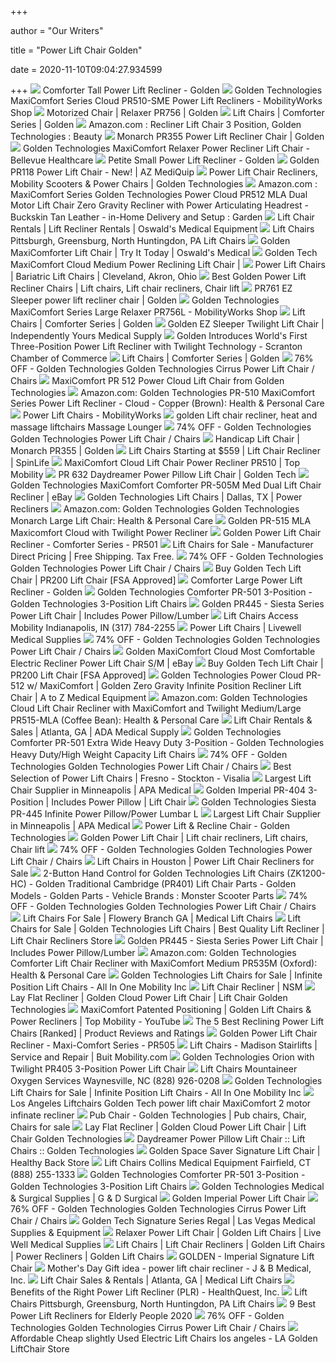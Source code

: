 +++
        
author = "Our Writers"
        
title = "Power Lift Chair Golden"
        
date = 2020-11-10T09:04:27.934599
        
+++
[ ![](https://www.goldentech.com/wp-content/uploads/2020/02/PR535T-Maxicomforter-Tall-Power-Lift-Chair-768x574.jpg)](https://www.goldentech.com/wp-content/uploads/2020/02/PR535T-Maxicomforter-Tall-Power-Lift-Chair-768x574.jpg) Comforter Tall Power Lift Recliner - Golden
[ ![](https://shop.mobilityworks.com/wp-content/uploads/2017/12/Hazelnut2-1.jpg)](https://shop.mobilityworks.com/wp-content/uploads/2017/12/Hazelnut2-1.jpg) Golden Technologies MaxiComfort Series Cloud PR510-SME Power Lift Recliners  - MobilityWorks Shop
[ ![](https://www.goldentech.com/wp-content/uploads/2016/09/relaxerfeat-768x576.jpg)](https://www.goldentech.com/wp-content/uploads/2016/09/relaxerfeat-768x576.jpg) Motorized Chair | Relaxer PR756 | Golden
[ ![](https://www.goldentech.com/wp-content/uploads/2016/09/comforterfeat.jpg)](https://www.goldentech.com/wp-content/uploads/2016/09/comforterfeat.jpg) Lift Chairs | Comforter Series | Golden
[ ![](https://images-na.ssl-images-amazon.com/images/I/51x2a7edAzL.jpg)](https://images-na.ssl-images-amazon.com/images/I/51x2a7edAzL.jpg) Amazon.com : Recliner Lift Chair 3 Position, Golden Technologies : Beauty
[ ![](https://www.goldentech.com/wp-content/uploads/2020/09/Golden-PR355-Power-Lift-Recliner-in-Elk-Imagine-Fabric-768x576.png)](https://www.goldentech.com/wp-content/uploads/2020/09/Golden-PR355-Power-Lift-Recliner-in-Elk-Imagine-Fabric-768x576.png) Monarch PR355 Power Lift Recliner Chair | Golden
[ ![](https://bellevuehealthcare.com/wp-content/uploads/relaxer3.jpg)](https://bellevuehealthcare.com/wp-content/uploads/relaxer3.jpg) Golden Technologies MaxiComfort Relaxer Power Recliner Lift Chair -  Bellevue Healthcare
[ ![](https://www.goldentech.com/wp-content/uploads/2020/02/PR535-PSA-Maxicomforter-Small-Recliner-in-Sandstorm-768x549.jpg)](https://www.goldentech.com/wp-content/uploads/2020/02/PR535-PSA-Maxicomforter-Small-Recliner-in-Sandstorm-768x549.jpg) Petite Small Power Lift Recliner - Golden
[ ![](https://azmediquip.com/wp-content/uploads/2020/07/rrrvmy05xq2nkesokkim.jpg)](https://azmediquip.com/wp-content/uploads/2020/07/rrrvmy05xq2nkesokkim.jpg) Golden PR118 Power Lift Chair - New! | AZ MediQuip
[ ![](https://www.goldentech.com/wp-content/uploads/2020/09/Golden-PR535-Comforter-Power-Lift-Recliner-in-Anchor_sm-2.jpg)](https://www.goldentech.com/wp-content/uploads/2020/09/Golden-PR535-Comforter-Power-Lift-Recliner-in-Anchor_sm-2.jpg) Power Lift Chair Recliners, Mobility Scooters & Power Chairs | Golden  Technologies
[ ![](https://m.media-amazon.com/images/I/41-DN9ndrfL._AC_SS350_.jpg)](https://m.media-amazon.com/images/I/41-DN9ndrfL._AC_SS350_.jpg) Amazon.com : MaxiComfort Series Golden Technologies Power Cloud PR512 MLA  Dual Motor Lift Chair Zero Gravity Recliner with Power Articulating  Headrest - Buckskin Tan Leather - in-Home Delivery and Setup : Garden
[ ![](https://oswaldspharmacy.com/wp-content/uploads/2016/01/Golden-Monarch-vinyl-1-904x1024@2x.jpg)](https://oswaldspharmacy.com/wp-content/uploads/2016/01/Golden-Monarch-vinyl-1-904x1024@2x.jpg) Lift Chair Rentals | Lift Recliner Rentals | Oswald's Medical Equipment
[ ![](https://ponsishoesinc.com/wp-content/uploads/2018/08/lift-chairs-3-2.jpg)](https://ponsishoesinc.com/wp-content/uploads/2018/08/lift-chairs-3-2.jpg) Lift Chairs Pittsburgh, Greensburg, North Huntingdon, PA Lift Chairs
[ ![](https://oswaldspharmacy.com/wp-content/uploads/2015/06/golden-maxicom.jpg)](https://oswaldspharmacy.com/wp-content/uploads/2015/06/golden-maxicom.jpg) Golden MaxiComforter Lift Chair | Try It Today | Oswald's Medical
[ ![](https://cdns.webareacontrol.com/prodimages/1000-X-1000/2/r/21020161258Golden-Tech-MaxiComfort-Cloud-Medium-Power-Reclining-Lift-Chair-L.png)](https://cdns.webareacontrol.com/prodimages/1000-X-1000/2/r/21020161258Golden-Tech-MaxiComfort-Cloud-Medium-Power-Reclining-Lift-Chair-L.png) Golden Tech MaxiComfort Cloud Medium Power Reclining Lift Chair |
[ ![](http://pacemedicalsupply.com/wp-content/uploads/2016/02/golden-lift-chairs1-400x400.jpg)](http://pacemedicalsupply.com/wp-content/uploads/2016/02/golden-lift-chairs1-400x400.jpg) Power Lift Chairs | Bariatric Lift Chairs | Cleveland, Akron, Ohio
[ ![](https://i.pinimg.com/originals/49/90/70/499070ed0b1ca8977748faaf2ddfc3e5.jpg)](https://i.pinimg.com/originals/49/90/70/499070ed0b1ca8977748faaf2ddfc3e5.jpg) Best Golden Power Lift Recliner Chairs | Lift chairs, Lift chair recliners, Chair  lift
[ ![](https://www.goldentech.com/wp-content/uploads/2020/01/PR761-Lifted-Bourbon_web-768x576.jpg)](https://www.goldentech.com/wp-content/uploads/2020/01/PR761-Lifted-Bourbon_web-768x576.jpg) PR761 EZ Sleeper power lift recliner chair | Golden
[ ![](https://shop.mobilityworks.com/wp-content/uploads/2017/12/Copper2-1.jpg)](https://shop.mobilityworks.com/wp-content/uploads/2017/12/Copper2-1.jpg) Golden Technologies MaxiComfort Series Large Relaxer PR756L - MobilityWorks  Shop
[ ![](https://www.goldentech.com/wp-content/uploads/2019/09/PR501-M26-Comforter_Pearl.png)](https://www.goldentech.com/wp-content/uploads/2019/09/PR501-M26-Comforter_Pearl.png) Lift Chairs | Comforter Series | Golden
[ ![](https://independentlyyours.org/wp-content/uploads/2020/02/golden-ez-sleeper-twilight-lift-chair-power-lumbar-and-headrest-brisa-leather-colorado.jpg)](https://independentlyyours.org/wp-content/uploads/2020/02/golden-ez-sleeper-twilight-lift-chair-power-lumbar-and-headrest-brisa-leather-colorado.jpg) Golden EZ Sleeper Twilight Lift Chair | Independently Yours Medical Supply
[ ![](http://www.scrantonchamber.com/wp-content/uploads/2019/02/Capture-1-262x300.png)](http://www.scrantonchamber.com/wp-content/uploads/2019/02/Capture-1-262x300.png) Golden Introduces World's First Three-Position Power Lift Recliner with  Twilight Technology - Scranton Chamber of Commerce
[ ![](https://www.goldentech.com/wp-content/uploads/2019/09/PR501-JPT-Comforter_Admiralweb.png)](https://www.goldentech.com/wp-content/uploads/2019/09/PR501-JPT-Comforter_Admiralweb.png) Lift Chairs | Comforter Series | Golden
[ ![](https://images.kaiyo.com/108547/shop/chairs/recliners/shop-golden-technologies-cirrus-power-lift-chair.jpeg)](https://images.kaiyo.com/108547/shop/chairs/recliners/shop-golden-technologies-cirrus-power-lift-chair.jpeg) 76% OFF - Golden Technologies Golden Technologies Cirrus Power Lift Chair /  Chairs
[ ![](https://www.thebackstore.com/pub/media/catalog/product/cache/207e23213cf636ccdef205098cf3c8a3/p/o/power-cloud-layingdown-1-768x432.jpg)](https://www.thebackstore.com/pub/media/catalog/product/cache/207e23213cf636ccdef205098cf3c8a3/p/o/power-cloud-layingdown-1-768x432.jpg) MaxiComfort PR 512 Power Cloud Lift Chair from Golden Technologies
[ ![](https://m.media-amazon.com/images/I/41EuAC2j0zL._AC_SS350_.jpg)](https://m.media-amazon.com/images/I/41EuAC2j0zL._AC_SS350_.jpg) Amazon.com: Golden Technologies PR-510 MaxiComfort Series Power Lift  Recliner - Cloud - Copper (Brown): Health & Personal Care
[ ![](https://316xavyzpk7494f8p6dpp5n5-wpengine.netdna-ssl.com/wp-content/uploads/lift-chairs-banner.jpg)](https://316xavyzpk7494f8p6dpp5n5-wpengine.netdna-ssl.com/wp-content/uploads/lift-chairs-banner.jpg) Power Lift Chairs - MobilityWorks
[ ![](http://latexpedic.com/comforter.jpg)](http://latexpedic.com/comforter.jpg) golden Lift chair recliner, heat and massage liftchairs Massage Lounger
[ ![](https://images.kaiyo.com/127141/golden-technologies/chairs/recliners/sell-golden-technologies-power-lift-chair.jpeg)](https://images.kaiyo.com/127141/golden-technologies/chairs/recliners/sell-golden-technologies-power-lift-chair.jpeg) 74% OFF - Golden Technologies Golden Technologies Power Lift Chair / Chairs
[ ![](https://www.goldentech.com/wp-content/uploads/2020/09/Golden-PR355-Power-Lift-Recliner-in-Antler-Imagine-Fabric-Seated-768x576.png)](https://www.goldentech.com/wp-content/uploads/2020/09/Golden-PR355-Power-Lift-Recliner-in-Antler-Imagine-Fabric-Seated-768x576.png) Handicap Lift Chair | Monarch PR355 | Golden
[ ![](https://www.spinlife.com/images/productCategories/943_Large.png)](https://www.spinlife.com/images/productCategories/943_Large.png) Lift Chairs Starting at $559 | Lift Chair Recliner | SpinLife
[ ![](https://f4n3m9b2.stackpathcdn.com/media/catalog/product/cache/1/image/85e4522595efc69f496374d01ef2bf13/m/a/maxicomfort_cloud_lift_chair_power_recliner_pr510_golden_lift_chairs_17.jpg)](https://f4n3m9b2.stackpathcdn.com/media/catalog/product/cache/1/image/85e4522595efc69f496374d01ef2bf13/m/a/maxicomfort_cloud_lift_chair_power_recliner_pr510_golden_lift_chairs_17.jpg) MaxiComfort Cloud Lift Chair Power Recliner PR510 | Top Mobility
[ ![](https://cdn11.bigcommerce.com/s-c9uiugh/products/1519/images/4893/PR632-UCB-CoffeeBean-SITTING-768x432__20905.1516202169.500.659.jpg?c=2)](https://cdn11.bigcommerce.com/s-c9uiugh/products/1519/images/4893/PR632-UCB-CoffeeBean-SITTING-768x432__20905.1516202169.500.659.jpg?c=2) PR 632 Daydreamer Power Pillow Lift Chair | Golden Tech
[ ![](https://i.ebayimg.com/images/g/hAcAAOSwT6JZ3IAC/s-l300.jpg)](https://i.ebayimg.com/images/g/hAcAAOSwT6JZ3IAC/s-l300.jpg) Golden Technologies MaxiComfort Comforter PR-505M Med Dual Lift Chair  Recliner | eBay
[ ![](https://ari-cms.com/Content/Site/26894/images/Golden%20Technologies%20maxi%20comfort%20C.png)](https://ari-cms.com/Content/Site/26894/images/Golden%20Technologies%20maxi%20comfort%20C.png) Golden Technologies Lift Chairs | Dallas, TX | Power Recliners
[ ![](https://images-na.ssl-images-amazon.com/images/I/61Xyz5AI-1L._AC_SL1500_.jpg)](https://images-na.ssl-images-amazon.com/images/I/61Xyz5AI-1L._AC_SL1500_.jpg) Amazon.com: Golden Technologies Golden Technologies Monarch Large Lift Chair:  Health & Personal Care
[ ![](https://americanqualityhealthproducts.com/37503-big_default_2x/golden-pr-515-mla-maxicomfort-cloud-with-twilight-zero-gravity-lift-chair.jpg)](https://americanqualityhealthproducts.com/37503-big_default_2x/golden-pr-515-mla-maxicomfort-cloud-with-twilight-zero-gravity-lift-chair.jpg) Golden PR-515 MLA Maxicomfort Cloud with Twilight Power Recliner
[ ![](https://cdn11.bigcommerce.com/s-20frharu/images/stencil/1280x1280/products/498/1707/golden_construction__80980.1563626088.jpg?c=2?imbypass=on)](https://cdn11.bigcommerce.com/s-20frharu/images/stencil/1280x1280/products/498/1707/golden_construction__80980.1563626088.jpg?c=2?imbypass=on) Golden Power Lift Chair Recliner - Comforter Series - PR501
[ ![](https://www.mobilityscootersdirect.com/pdf/medical-recliner-chairs.jpg)](https://www.mobilityscootersdirect.com/pdf/medical-recliner-chairs.jpg) Lift Chairs for Sale - Manufacturer Direct Pricing | Free Shipping. Tax  Free.
[ ![](https://images.kaiyo.com/127141/golden-technologies/chairs/recliners/second-hand-golden-technologies-power-lift-chair.jpeg)](https://images.kaiyo.com/127141/golden-technologies/chairs/recliners/second-hand-golden-technologies-power-lift-chair.jpeg) 74% OFF - Golden Technologies Golden Technologies Power Lift Chair / Chairs
[ ![](https://cdns.webareacontrol.com/prodimages/1000-X-1000/1/r/191020174849Golden-Tech-Capri-Medium-Two-Position-Lift-Chair-ig-Golden-Tech-Capri-Lift-Chair-Cornflower-IG.png)](https://cdns.webareacontrol.com/prodimages/1000-X-1000/1/r/191020174849Golden-Tech-Capri-Medium-Two-Position-Lift-Chair-ig-Golden-Tech-Capri-Lift-Chair-Cornflower-IG.png) Buy Golden Tech Lift Chair | PR200 Lift Chair [FSA Approved]
[ ![](https://www.goldentech.com/wp-content/uploads/2020/02/PR535L-Maxicomforter-Large-Power-Lift-Chair-768x576.jpg)](https://www.goldentech.com/wp-content/uploads/2020/02/PR535L-Maxicomforter-Large-Power-Lift-Chair-768x576.jpg) Comforter Large Power Lift Recliner - Golden
[ ![](https://www.spinlife.com/images/product/49557.png)](https://www.spinlife.com/images/product/49557.png) Golden Technologies Comforter PR-501 3-Position - Golden Technologies  3-Position Lift Chairs
[ ![](https://cdn3.volusion.com/phrwk.qaxgv/v/vspfiles/photos/PR445-2.jpg?v-cache=1583496794)](https://cdn3.volusion.com/phrwk.qaxgv/v/vspfiles/photos/PR445-2.jpg?v-cache=1583496794) Golden PR445 - Siesta Series Power Lift Chair | Includes Power Pillow/Lumber
[ ![](https://cdnmedia.endeavorsuite.com/images/ThumbGenerator/Thumb.aspx?img=http%3A%2F%2Fcdnmedia.endeavorsuite.com%2Fimages%2Forganizations%2Fd1b09f42-78c1-4c35-82ae-47919ce5222c%2FLIFT+CHAIRS%2Fgolden.jpg&v=1534533159705?v=20200529130552&w=1500)](https://cdnmedia.endeavorsuite.com/images/ThumbGenerator/Thumb.aspx?img=http%3A%2F%2Fcdnmedia.endeavorsuite.com%2Fimages%2Forganizations%2Fd1b09f42-78c1-4c35-82ae-47919ce5222c%2FLIFT+CHAIRS%2Fgolden.jpg&v=1534533159705?v=20200529130552&w=1500) Lift Chairs Access Mobility Indianapolis, IN (317) 784-2255
[ ![](https://www.livewellmedical.com/images/stories/virtuemart/product/maxicomforter2.jpg)](https://www.livewellmedical.com/images/stories/virtuemart/product/maxicomforter2.jpg) Power Lift Chairs | Livewell Medical Supplies
[ ![](https://images.kaiyo.com/127141/golden-technologies/chairs/recliners/golden-technologies-power-lift-chair-second-hand.jpeg)](https://images.kaiyo.com/127141/golden-technologies/chairs/recliners/golden-technologies-power-lift-chair-second-hand.jpeg) 74% OFF - Golden Technologies Golden Technologies Power Lift Chair / Chairs
[ ![](https://i.ebayimg.com/images/g/HtEAAOSwcT5b6Rya/s-l300.jpg)](https://i.ebayimg.com/images/g/HtEAAOSwcT5b6Rya/s-l300.jpg) Golden MaxiComfort Cloud Most Comfortable Electric Recliner Power Lift Chair  S/M | eBay
[ ![](https://cdns.webareacontrol.com/prodimages/1000-X-1000/1/r/191020174825Golden-Tech-Capri-Medium-Two-Position-Lift-Chair-L.png)](https://cdns.webareacontrol.com/prodimages/1000-X-1000/1/r/191020174825Golden-Tech-Capri-Medium-Two-Position-Lift-Chair-L.png) Buy Golden Tech Lift Chair | PR200 Lift Chair [FSA Approved]
[ ![](https://atozwheelchairs.com/pub/media/catalog/product/cache/image/700x700/aa8782b9aeae1bdd77af57f6b829f70c/p/r/pr512-ucb-coffeebean-sitting.jpg)](https://atozwheelchairs.com/pub/media/catalog/product/cache/image/700x700/aa8782b9aeae1bdd77af57f6b829f70c/p/r/pr512-ucb-coffeebean-sitting.jpg) Golden Technologies Power Cloud PR-512 w/ MaxiComfort | Golden Zero Gravity  Infinite Position Recliner Lift Chair | A to Z Medical Equipment
[ ![](https://images-na.ssl-images-amazon.com/images/I/41qxDE5szsL._AC_.jpg)](https://images-na.ssl-images-amazon.com/images/I/41qxDE5szsL._AC_.jpg) Amazon.com: Golden Technologies Cloud Lift Chair Recliner with MaxiComfort  and Twilight Medium/Large PR515-MLA (Coffee Bean): Health & Personal Care
[ ![](https://cdnmedia.endeavorsuite.com/images/organizations/d2563e33-dab4-401a-b6d7-d625a67add5f/Man%20relaxes%20in%20his%20Golden%20technologies%20power%20recliner.jpg?v=1570485395700?v=20191007172820)](https://cdnmedia.endeavorsuite.com/images/organizations/d2563e33-dab4-401a-b6d7-d625a67add5f/Man%20relaxes%20in%20his%20Golden%20technologies%20power%20recliner.jpg?v=1570485395700?v=20191007172820) Lift Chair Rentals & Sales | Atlanta, GA | ADA Medical Supply
[ ![](https://www.spinlife.com/images/product/49581.png)](https://www.spinlife.com/images/product/49581.png) Golden Technologies Comforter PR-501 Extra Wide Heavy Duty 3-Position -  Golden Technologies Heavy Duty/High Weight Capacity Lift Chairs
[ ![](https://images.kaiyo.com/127141/golden-technologies/chairs/recliners/shop-golden-technologies-power-lift-chair.jpeg)](https://images.kaiyo.com/127141/golden-technologies/chairs/recliners/shop-golden-technologies-power-lift-chair.jpeg) 74% OFF - Golden Technologies Golden Technologies Power Lift Chair / Chairs
[ ![](https://www.thebonestore.com/wp-content/uploads/2019/11/Lift-Chair-USA.jpg)](https://www.thebonestore.com/wp-content/uploads/2019/11/Lift-Chair-USA.jpg) Best Selection of Power Lift Chairs | Fresno - Stockton - Visalia
[ ![](https://apamedical.com/wp-content/uploads/2018/12/APA-Medical_LiftChairs-MAXITOPIMAGE.png)](https://apamedical.com/wp-content/uploads/2018/12/APA-Medical_LiftChairs-MAXITOPIMAGE.png) Largest Lift Chair Supplier in Minneapolis | APA Medical
[ ![](https://cdn3.volusion.com/phrwk.qaxgv/v/vspfiles/photos/PR-404-2.png?v-cache=1569480278)](https://cdn3.volusion.com/phrwk.qaxgv/v/vspfiles/photos/PR-404-2.png?v-cache=1569480278) Golden Imperial PR-404 3-Position | Includes Power Pillow | Lift Chair
[ ![](https://www.tampaliftchairshowroom.com/images/products/Golden%20PR-445%20Siesta_medium.jpg)](https://www.tampaliftchairshowroom.com/images/products/Golden%20PR-445%20Siesta_medium.jpg) Golden Technologies Siesta PR-445 Infinite Power Pillow/Power Lumbar L
[ ![](https://apamedical.com/wp-content/uploads/2018/11/APA-Medical_LiftChairs-3.png)](https://apamedical.com/wp-content/uploads/2018/11/APA-Medical_LiftChairs-3.png) Largest Lift Chair Supplier in Minneapolis | APA Medical
[ ![](https://img.yumpu.com/11433704/1/500x640/power-lift-amp-recline-chair-golden-technologies.jpg)](https://img.yumpu.com/11433704/1/500x640/power-lift-amp-recline-chair-golden-technologies.jpg) Power Lift & Recline Chair - Golden Technologies
[ ![](https://i.pinimg.com/originals/8d/9b/64/8d9b644ae4a75ff77c69275c1b93fd7c.jpg)](https://i.pinimg.com/originals/8d/9b/64/8d9b644ae4a75ff77c69275c1b93fd7c.jpg) Golden Power Lift Chair | Lift chair recliners, Lift chairs, Chair lift
[ ![](https://images.kaiyo.com/127141/golden-technologies/chairs/recliners/golden-technologies-power-lift-chair-sale.jpeg)](https://images.kaiyo.com/127141/golden-technologies/chairs/recliners/golden-technologies-power-lift-chair-sale.jpeg) 74% OFF - Golden Technologies Golden Technologies Power Lift Chair / Chairs
[ ![](https://static.wixstatic.com/media/909a7b_2a481cb44e3a4fedb7ff1cc6723910bd~mv2.png/v1/fill/w_640,h_334,al_c,q_85,usm_0.66_1.00_0.01/909a7b_2a481cb44e3a4fedb7ff1cc6723910bd~mv2.webp)](https://static.wixstatic.com/media/909a7b_2a481cb44e3a4fedb7ff1cc6723910bd~mv2.png/v1/fill/w_640,h_334,al_c,q_85,usm_0.66_1.00_0.01/909a7b_2a481cb44e3a4fedb7ff1cc6723910bd~mv2.webp) Lift Chairs in Houston | Power Lift Chair Recliners for Sale
[ ![](https://www.monsterscooterparts.com/media/catalog/product/cache/1/image/9df78eab33525d08d6e5fb8d27136e95/2/-/2-button-hand-control-zk1200hc-goldentech-lift-chairs_2.jpg)](https://www.monsterscooterparts.com/media/catalog/product/cache/1/image/9df78eab33525d08d6e5fb8d27136e95/2/-/2-button-hand-control-zk1200hc-goldentech-lift-chairs_2.jpg) 2-Button Hand Control for Golden Technologies Lift Chairs (ZK1200-HC) -  Golden Traditional Cambridge (PR401) Lift Chair Parts - Golden Models -  Golden Parts - Vehicle Brands : Monster Scooter Parts
[ ![](https://images.kaiyo.com/127141/golden-technologies/chairs/recliners/golden-technologies-power-lift-chair-coupon.jpeg)](https://images.kaiyo.com/127141/golden-technologies/chairs/recliners/golden-technologies-power-lift-chair-coupon.jpeg) 74% OFF - Golden Technologies Golden Technologies Power Lift Chair / Chairs
[ ![](https://ari-cms.com/Content/Site/27390/images/Golden-Power-Lift-Recliners-Scooters-Power-Wheelchairs-for-Memorial-Day.png?v=1472673069151)](https://ari-cms.com/Content/Site/27390/images/Golden-Power-Lift-Recliners-Scooters-Power-Wheelchairs-for-Memorial-Day.png?v=1472673069151) Lift Chairs For Sale | Flowery Branch GA | Medical Lift Chairs
[ ![](http://www.americanmedicalinc.com/uploads/1/1/6/5/116546381/s809891359424567114_p287_i1_w640.jpeg)](http://www.americanmedicalinc.com/uploads/1/1/6/5/116546381/s809891359424567114_p287_i1_w640.jpeg) Lift Chairs for Sale | Golden Technologies Lift Chairs | Best Quality Lift  Recliner | Lift Chair Recliners Store
[ ![](https://cdn3.volusion.com/phrwk.qaxgv/v/vspfiles/photos/PR445-4.png?v-cache=1583496794)](https://cdn3.volusion.com/phrwk.qaxgv/v/vspfiles/photos/PR445-4.png?v-cache=1583496794) Golden PR445 - Siesta Series Power Lift Chair | Includes Power Pillow/Lumber
[ ![](https://images-na.ssl-images-amazon.com/images/I/81BL5rzt8KL._AC_SX425_.jpg)](https://images-na.ssl-images-amazon.com/images/I/81BL5rzt8KL._AC_SX425_.jpg) Amazon.com: Golden Technologies Comforter Lift Chair Recliner with  MaxiComfort Medium PR535M (Oxford): Health & Personal Care
[ ![](https://sep.yimg.com/ay/yhst-47746124477310/golden-technologies-lift-chairs-3.gif)](https://sep.yimg.com/ay/yhst-47746124477310/golden-technologies-lift-chairs-3.gif) Golden Technologies Lift Chairs for Sale | Infinite Position Lift Chairs -  All In One Mobility Inc
[ ![](https://accessnsm.com/content/uploads/2018/01/Comforter-Series-Lift-Chairs-by-Golden.jpg)](https://accessnsm.com/content/uploads/2018/01/Comforter-Series-Lift-Chairs-by-Golden.jpg) Lift Chair Recliner | NSM
[ ![](https://www.americanmedicalinc.com/uploads/1/1/6/5/116546381/s809891359424567114_p44_i6_w2560.jpeg)](https://www.americanmedicalinc.com/uploads/1/1/6/5/116546381/s809891359424567114_p44_i6_w2560.jpeg) Lay Flat Recliner | Golden Cloud Power Lift Chair | Lift Chair Golden  Technologies
[ ![](https://i.ytimg.com/vi/XII9pyGWxK8/maxresdefault.jpg)](https://i.ytimg.com/vi/XII9pyGWxK8/maxresdefault.jpg) MaxiComfort Patented Positioning | Golden Lift Chairs & Power Recliners |  Top Mobility - YouTube
[ ![](https://i.ytimg.com/vi/5J6UtW_Yc_4/maxresdefault.jpg)](https://i.ytimg.com/vi/5J6UtW_Yc_4/maxresdefault.jpg) The 5 Best Reclining Power Lift Chairs [Ranked] | Product Reviews and  Ratings
[ ![](https://cdn11.bigcommerce.com/s-20frharu/images/stencil/1280x1280/products/500/1740/pr505c__63929.1563992143.jpg?c=2?imbypass=on)](https://cdn11.bigcommerce.com/s-20frharu/images/stencil/1280x1280/products/500/1740/pr505c__63929.1563992143.jpg?c=2?imbypass=on) Golden Power Lift Chair Recliner - Maxi-Comfort Series - PR505
[ ![](https://buitmobility.com/wp-content/uploads/2019/03/Golden-Lift-Chair-Brochure-SPRING-2019-1-400x776.png)](https://buitmobility.com/wp-content/uploads/2019/03/Golden-Lift-Chair-Brochure-SPRING-2019-1-400x776.png) Lift Chairs - Madison Stairlifts | Service and Repair | Buit Mobility.com
[ ![](https://www.mobilityscootersofsouthflorida.com/media/catalog/product/cache/1/thumbnail/800x800/d94b6de36618296ddb96e0e1a5d22f9c/g/o/golden-orion_with_twilight-pr405-4_2_1_.jpg)](https://www.mobilityscootersofsouthflorida.com/media/catalog/product/cache/1/thumbnail/800x800/d94b6de36618296ddb96e0e1a5d22f9c/g/o/golden-orion_with_twilight-pr405-4_2_1_.jpg) Golden Technologies Orion with Twilight PR405 3-Position Power Lift Chair
[ ![](https://cdnmedia.endeavorsuite.com/images/organizations/0edb5167-fe2a-480d-9ac6-723b3250dcab/50.jpg?v=1437502728377?v=20200228171542)](https://cdnmedia.endeavorsuite.com/images/organizations/0edb5167-fe2a-480d-9ac6-723b3250dcab/50.jpg?v=1437502728377?v=20200228171542) Lift Chairs Mountaineer Oxygen Services Waynesville, NC (828) 926-0208
[ ![](https://sep.yimg.com/ay/yhst-47746124477310/lift-chairs-3.gif)](https://sep.yimg.com/ay/yhst-47746124477310/lift-chairs-3.gif) Golden Technologies Lift Chairs for Sale | Infinite Position Lift Chairs -  All In One Mobility Inc
[ ![](https://www.aamcare-electropedic.com/Contact-LiftChairs.jpg)](https://www.aamcare-electropedic.com/Contact-LiftChairs.jpg) Los Angeles Liftchairs Golden Tech power lift chair MaxiComfort 2 motor  infinate recliner
[ ![](https://i.pinimg.com/originals/ff/1d/7e/ff1d7e9109d38ec047355d5b06261acc.jpg)](https://i.pinimg.com/originals/ff/1d/7e/ff1d7e9109d38ec047355d5b06261acc.jpg) Pub Chair - Golden Technologies | Pub chairs, Chair, Chairs for sale
[ ![](https://www.americanmedicalinc.com/uploads/1/1/6/5/116546381/s809891359424567114_p44_i2_w768.jpeg)](https://www.americanmedicalinc.com/uploads/1/1/6/5/116546381/s809891359424567114_p44_i2_w768.jpeg) Lay Flat Recliner | Golden Cloud Power Lift Chair | Lift Chair Golden  Technologies
[ ![](http://secure.hmepowerweb.com/Resources/Uploads/ede6f71e-6c0b-4fa6-812c-0033981e093d.jpg)](http://secure.hmepowerweb.com/Resources/Uploads/ede6f71e-6c0b-4fa6-812c-0033981e093d.jpg) Daydreamer Power Pillow Lift Chair :: Lift Chairs :: Golden Technologies
[ ![](https://www.healthyback.com/media/catalog/product/cache/0ad3ecc567a764acfddae8bcbb59814e/p/r/pr931-med-eac-anchor-sitting-768x432.jpg)](https://www.healthyback.com/media/catalog/product/cache/0ad3ecc567a764acfddae8bcbb59814e/p/r/pr931-med-eac-anchor-sitting-768x432.jpg) Golden Space Saver Signature Lift Chair | Healthy Back Store
[ ![](https://cdnmedia.endeavorsuite.com/images/organizations/e4f426e4-d7fe-4123-bf7f-543cf8514aef/liftchairs1.jpg?v=1552364020247?v=20190312000614)](https://cdnmedia.endeavorsuite.com/images/organizations/e4f426e4-d7fe-4123-bf7f-543cf8514aef/liftchairs1.jpg?v=1552364020247?v=20190312000614) Lift Chairs Collins Medical Equipment Fairfield, CT (888) 255-1333
[ ![](https://www.spinlife.com/images/alternate/102399_13_13.jpg)](https://www.spinlife.com/images/alternate/102399_13_13.jpg) Golden Technologies Comforter PR-501 3-Position - Golden Technologies  3-Position Lift Chairs
[ ![](https://www.gdsurgical.com/wp-content/uploads/2017/08/goldenchairs.jpg)](https://www.gdsurgical.com/wp-content/uploads/2017/08/goldenchairs.jpg) Golden Technologies Medical & Surgical Supplies | G & D Surgical
[ ![](https://cdn3.volusion.com/adn2e.fqwe4/v/vspfiles/photos/GoldenTech-Orion-Liftchair-2.jpg?v-cache=1603984160)](https://cdn3.volusion.com/adn2e.fqwe4/v/vspfiles/photos/GoldenTech-Orion-Liftchair-2.jpg?v-cache=1603984160) Golden Imperial Power Lift Chair
[ ![](https://images.kaiyo.com/108547/shop/chairs/recliners/golden-technologies-cirrus-power-lift-chair-nyc.jpeg)](https://images.kaiyo.com/108547/shop/chairs/recliners/golden-technologies-cirrus-power-lift-chair-nyc.jpeg) 76% OFF - Golden Technologies Golden Technologies Cirrus Power Lift Chair /  Chairs
[ ![](http://www.medmo.net/wp-content/uploads/2018/01/regalalt2-768x576.jpg)](http://www.medmo.net/wp-content/uploads/2018/01/regalalt2-768x576.jpg) Golden Tech Signature Series Regal | Las Vegas Medical Supplies & Equipment
[ ![](https://www.livewellmedical.com/images/stories/virtuemart/product/relaxer1.jpg)](https://www.livewellmedical.com/images/stories/virtuemart/product/relaxer1.jpg) Relaxer Power Lift Chair | Golden Lift Chairs | Live Well Medical Supplies
[ ![](https://image.rehabmart.com/include-mt/img-resize.asp?path=/imagesfromrd/lift_chair_black_leathersoft.jpg&newwidth=210&quality=80)](https://image.rehabmart.com/include-mt/img-resize.asp?path=/imagesfromrd/lift_chair_black_leathersoft.jpg&newwidth=210&quality=80) Lift Chairs | Lift Chair Recliners | Golden Lift Chairs | Power Recliners | Golden  Lift Chairs
[ ![](https://smhttp-ssl-87908.nexcesscdn.net/media/catalog/product/cache/0ad3ecc567a764acfddae8bcbb59814e/i/m/imperial_lift_chai.jpg)](https://smhttp-ssl-87908.nexcesscdn.net/media/catalog/product/cache/0ad3ecc567a764acfddae8bcbb59814e/i/m/imperial_lift_chai.jpg) GOLDEN - Imperial Signature Lift Chair
[ ![](https://jbmedical.org/wp-content/uploads/2019/05/Mothers-Day.jpg)](https://jbmedical.org/wp-content/uploads/2019/05/Mothers-Day.jpg) Mother's Day Gift idea - power lift chair recliner - J & B Medical, Inc.
[ ![](https://cdnmedia.endeavorsuite.com/images/organizations/1cae49d2-59a1-457d-9393-92a32ca7d8b1/Man%20Reclining%20On%20golden%20chair%20C.jpg?v=1571935336671?v=20200924130339)](https://cdnmedia.endeavorsuite.com/images/organizations/1cae49d2-59a1-457d-9393-92a32ca7d8b1/Man%20Reclining%20On%20golden%20chair%20C.jpg?v=1571935336671?v=20200924130339) Lift Chair Sales & Rentals | Atlanta, GA | Medical Lift Chairs
[ ![](https://healthquesthme.com/product_images/uploaded_images/image.png)](https://healthquesthme.com/product_images/uploaded_images/image.png) Benefits of the Right Power Lift Recliner (PLR) - HealthQuest, Inc.
[ ![](https://ponsishoesinc.com/wp-content/uploads/2019/03/LC-105-1-5.jpg)](https://ponsishoesinc.com/wp-content/uploads/2019/03/LC-105-1-5.jpg) Lift Chairs Pittsburgh, Greensburg, North Huntingdon, PA Lift Chairs
[ ![](https://www.womansworld.com/wp-content/uploads/2020/09/power-lift-recliners.png)](https://www.womansworld.com/wp-content/uploads/2020/09/power-lift-recliners.png) 9 Best Power Lift Recliners for Elderly People 2020
[ ![](https://images.kaiyo.com/108547/shop/chairs/recliners/golden-technologies-cirrus-power-lift-chair-used.jpeg)](https://images.kaiyo.com/108547/shop/chairs/recliners/golden-technologies-cirrus-power-lift-chair-used.jpeg) 76% OFF - Golden Technologies Golden Technologies Cirrus Power Lift Chair /  Chairs
[ ![](https://www.electroease.com/Used-Electric-Lift-Chairs.gif)](https://www.electroease.com/Used-Electric-Lift-Chairs.gif) Affordable Cheap slightly Used Electric Lift Chairs los angeles - LA Golden  LiftChair Store
